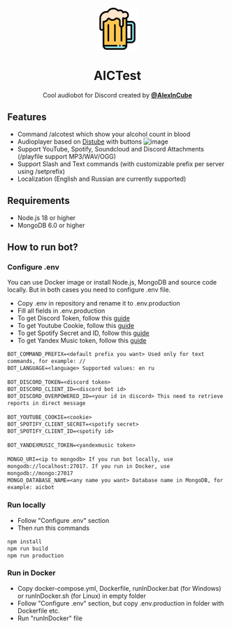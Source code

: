 <p align="center">
    <img width="96" src="src/logo.png" alt="BotLogo">
</p>
<h1 align="center">AICTest</h1>
<p align="center">
Cool audiobot for Discord created by <a href="https://vk.com/alexincube"><b>@AlexInCube</b></a></p>

## Features
- Command /alcotest which show your alcohol count in blood
- Audioplayer based on [Distube](https://github.com/skick1234/DisTube) with buttons ![image](https://i.imgur.com/zqQ6ViY.png)
- Support YouTube, Spotify, Soundcloud and Discord Attachments (/playfile support MP3/WAV/OGG)
- Support Slash and Text commands (with customizable prefix per server using /setprefix)
- Localization (English and Russian are currently supported)

## Requirements
- Node.js 18 or higher
- MongoDB 6.0 or higher

## How to run bot?
### Configure .env
You can use Docker image or install Node.js, MongoDB and source code locally.
But in both cases you need to configure .env file.

- Copy .env in repository and rename it to .env.production
- Fill all fields in .env.production
- To get Discord Token, follow this [guide](https://discordjs.guide/preparations/setting-up-a-bot-application.html#creating-your-bot)
- To get Youtube Cookie, follow this [guide](https://www.youtube.com/watch?v=iQnpef9LgVM)
- To get Spotify Secret and ID, follow this [guide](https://stevesie.com/docs/pages/spotify-client-id-secret-developer-api)
- To get Yandex Music token, follow this [guide](https://github.com/MarshalX/yandex-music-api/discussions/513)
```
BOT_COMMAND_PREFIX=<default prefix you want> Used only for text commands, for example: //
BOT_LANGUAGE=<language> Supported values: en ru

BOT_DISCORD_TOKEN=<discord token>
BOT_DISCORD_CLIENT_ID=<discord bot id>
BOT_DISCORD_OVERPOWERED_ID=<your id in discord> This need to retrieve reports in direct message

BOT_YOUTUBE_COOKIE=<cookie> 
BOT_SPOTIFY_CLIENT_SECRET=<spotify secret>
BOT_SPOTIFY_CLIENT_ID=<spotify id>

BOT_YANDEXMUSIC_TOKEN=<yandexmusic token>

MONGO_URI=<ip to mongodb> If you run bot locally, use mongodb://localhost:27017. If you run in Docker, use mongodb://mongo:27017
MONGO_DATABASE_NAME=<any name you want> Database name in MongoDB, for example: aicbot
```

### Run locally
- Follow "Configure .env" section
- Then run this commands

```npm
npm install
npm run build
npm run production
```
### Run in Docker
- Copy docker-compose.yml, Dockerfile, runInDocker.bat (for Windows) or runInDocker.sh (for Linux) in empty folder
- Follow "Configure .env" section, but copy .env.production in folder with Dockerfile etc.
- Run "runInDocker" file

